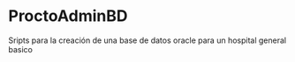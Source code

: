 # ProctoAdminBD
Sripts para la creación de una base de datos oracle para un hospital general basico
